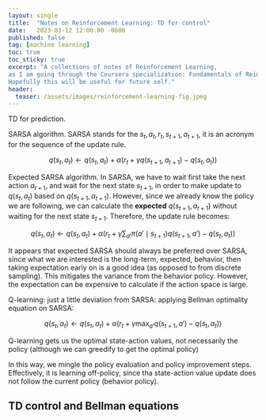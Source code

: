 ```yaml
---
layout: single
title:  "Notes on Reinforcement Learning: TD for control"
date:   2023-03-12 12:00:00 -0600
published: false
tag: [machine learning]
toc: true
toc_sticky: true
excerpt: "A collections of notes of Reinforcement Learning,
as I am going through the Coursera specialization: Fundamentals of Reinforcement Learning.
Hopefully this will be useful for future self."
header:
  teaser: /assets/images/reinforcement-learning-fig.jpeg
---
```

TD for prediction.

SARSA algorithm. SARSA stands for the $s_{t}, a_{t}, r_{t}, s_{t+1}, a_{t+1}$, it is an acronym for the sequence of the update rule.

$$
q(s_{t}, a_{t}) \leftarrow q(s_{t}, a_{t}) +
\alpha(r_{t} + \gamma q(s_{t+1}, a_{t+1}) - q(s_{t}, a_{t}))
$$

Expected SARSA algorithm. In SARSA, we have to wait first take the next action $a_{t+1}$, and wait for the next state $s_{t+1}$, in order to make update to $q(s_{t}, a_{t})$ based on $q(s_{t+1}, a_{t+1})$. However, since we already know the policy we are following, we can calculate the **expected** $q(s_{t+1}, a_{t+1})$ without waiting for the next state $s_{t+1}$. Therefore, the update rule becomes:

$$
q(s_{t}, a_{t}) \leftarrow q(s_{t}, a_{t}) +
\alpha(r_{t} + \gamma \sum_{a'} \pi(a' \mid s_{t+1}) q(s_{t+1}, a') - q(s_{t}, a_{t}))
$$

It appears that expected SARSA should always be preferred over SARSA, since what we are interested is the long-term, expected, behavior, then taking expectation early on is a good idea (as opposed to from discrete sampling). This mitigates the variance from the behavior policy. However, the expectation can be expensive to calculate if the action space is large.

Q-learning: just a little deviation from SARSA: applying Bellman optimality equation on SARSA:

$$
q(s_{t}, a_{t}) \leftarrow q(s_{t}, a_{t}) +
\alpha(r_{t} + \gamma \max_{a'} q(s_{t+1}, a') - q(s_{t}, a_{t}))
$$

Q-learning gets us the optimal state-action values, not necessarily the policy (although we can greedify to get the optimal policy)

In this way, we mingle the policy evaluation and policy improvement steps. Effectively, it is learning off-policy, since tha state-action value update does not follow the current policy (behavior policy).

## TD control and Bellman equations
